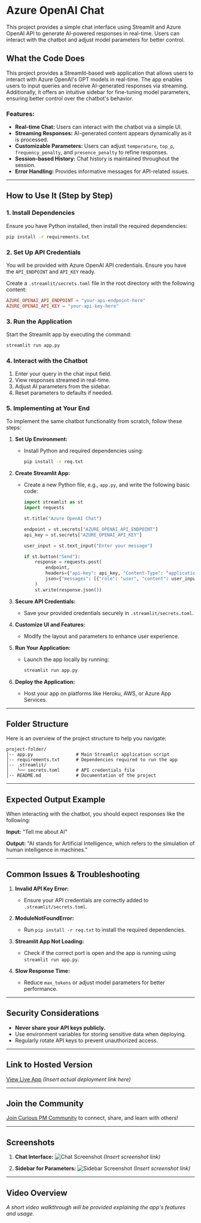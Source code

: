 # Azure OpenAI Chat

This project provides a simple chat interface using Streamlit and Azure OpenAI API to generate AI-powered responses in real-time. Users can interact with the chatbot and adjust model parameters for better control.

## What the Code Does
This project provides a Streamlit-based web application that allows users to interact with Azure OpenAI's GPT models in real-time. The app enables users to input queries and receive AI-generated responses via streaming. Additionally, it offers an intuitive sidebar for fine-tuning model parameters, ensuring better control over the chatbot's behavior.

### Features:
- **Real-time Chat:** Users can interact with the chatbot via a simple UI.
- **Streaming Responses:** AI-generated content appears dynamically as it is processed.
- **Customizable Parameters:** Users can adjust `temperature`, `top_p`, `frequency_penalty`, and `presence_penalty` to refine responses.
- **Session-based History:** Chat history is maintained throughout the session.
- **Error Handling:** Provides informative messages for API-related issues.

---

## How to Use It (Step by Step)

### 1. Install Dependencies
Ensure you have Python installed, then install the required dependencies:

```bash
pip install -r requirements.txt
```

### 2. Set Up API Credentials
You will be provided with Azure OpenAI API credentials. Ensure you have the `API_ENDPOINT` and `API_KEY` ready.

Create a `.streamlit/secrets.toml` file in the root directory with the following content:

```toml
AZURE_OPENAI_API_ENDPOINT = "your-api-endpoint-here"
AZURE_OPENAI_API_KEY = "your-api-key-here"
```

### 3. Run the Application
Start the Streamlit app by executing the command:

```bash
streamlit run app.py
```

### 4. Interact with the Chatbot
1. Enter your query in the chat input field.
2. View responses streamed in real-time.
3. Adjust AI parameters from the sidebar.
4. Reset parameters to defaults if needed.

### 5. Implementing at Your End
To implement the same chatbot functionality from scratch, follow these steps:

1. **Set Up Environment:**
   - Install Python and required dependencies using:
     ```bash
     pip install -r req.txt
     ```

2. **Create Streamlit App:**
   - Create a new Python file, e.g., `app.py`, and write the following basic code:
     ```python
     import streamlit as st
     import requests

     st.title("Azure OpenAI Chat")

     endpoint = st.secrets["AZURE_OPENAI_API_ENDPOINT"]
     api_key = st.secrets["AZURE_OPENAI_API_KEY"]

     user_input = st.text_input("Enter your message")

     if st.button("Send"):
         response = requests.post(
             endpoint,
             headers={"api-key": api_key, "Content-Type": "application/json"},
             json={"messages": [{"role": "user", "content": user_input}], "max_tokens": 1000}
         )
         st.write(response.json())
     ```

3. **Secure API Credentials:**
   - Save your provided credentials securely in `.streamlit/secrets.toml`.

4. **Customize UI and Features:**
   - Modify the layout and parameters to enhance user experience.

5. **Run Your Application:**
   - Launch the app locally by running:
     ```bash
     streamlit run app.py
     ```

6. **Deploy the Application:**
   - Host your app on platforms like Heroku, AWS, or Azure App Services.

---

## Folder Structure

Here is an overview of the project structure to help you navigate:

```
project-folder/
│-- app.py                # Main Streamlit application script
│-- requirements.txt      # Dependencies required to run the app
│-- .streamlit/            
│   └── secrets.toml      # API credentials file
│-- README.md             # Documentation of the project
```

---

## Expected Output Example

When interacting with the chatbot, you should expect responses like the following:

**Input:** "Tell me about AI"

**Output:** "AI stands for Artificial Intelligence, which refers to the simulation of human intelligence in machines."

---

## Common Issues & Troubleshooting

1. **Invalid API Key Error:**
   - Ensure your API credentials are correctly added to `.streamlit/secrets.toml`.

2. **ModuleNotFoundError:**
   - Run `pip install -r req.txt` to install the required dependencies.

3. **Streamlit App Not Loading:**
   - Check if the correct port is open and the app is running using `streamlit run app.py`.

4. **Slow Response Time:**
   - Reduce `max_tokens` or adjust model parameters for better performance.

---

## Security Considerations

- **Never share your API keys publicly.**
- Use environment variables for storing sensitive data when deploying.
- Regularly rotate API keys to prevent unauthorized access.

---

## Link to Hosted Version
[View Live App](#) *(Insert actual deployment link here)*

---

## Join the Community
[Join Curious PM Community](https://nas.io/curious-pm) to connect, share, and learn with others!

---

## Screenshots

1. **Chat Interface:**
   ![Chat Screenshot](#) *(Insert screenshot link)*

2. **Sidebar for Parameters:**
   ![Sidebar Screenshot](#) *(Insert screenshot link)*

---

## Video Overview
*A short video walkthrough will be provided explaining the app's features and usage.*


